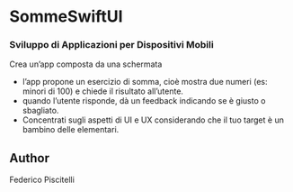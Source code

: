 # SommeSwiftUI

### Sviluppo di Applicazioni per Dispositivi Mobili

Crea un’app composta da una schermata
- l’app propone un esercizio di somma, cioè mostra due numeri (es: minori di 100) e chiede il risultato all’utente.
- quando l’utente risponde, dà un feedback indicando se è giusto o sbagliato.
- Concentrati sugli aspetti di UI e UX considerando che il tuo target è un bambino delle elementari.

## Author
Federico Piscitelli
